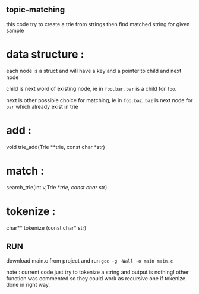 ## topic-matching

this code try to create a trie from strings then find matched string for given sample


# data structure : 
each node is a struct and will have a key and a pointer to child and next node

child is next word of existing node, ie in `foo.bar`, `bar` is a child for `foo`.

next is other possible choice for matching, ie in `foo.baz`, `baz` is next node for `bar` which already exist in trie


# add : 

void trie_add(Trie **trie, const char *str)

# match :

search_trie(int v,Trie **trie, const char* str)

# tokenize :

char** tokenize (const char* str)

## RUN

 download main.c from project and run `gcc -g -Wall -o main main.c`
 
 note : current code just try to tokenize a string and output is nothing! other function was commented so they could work as recursive 
        one if tokenize done in right way.



